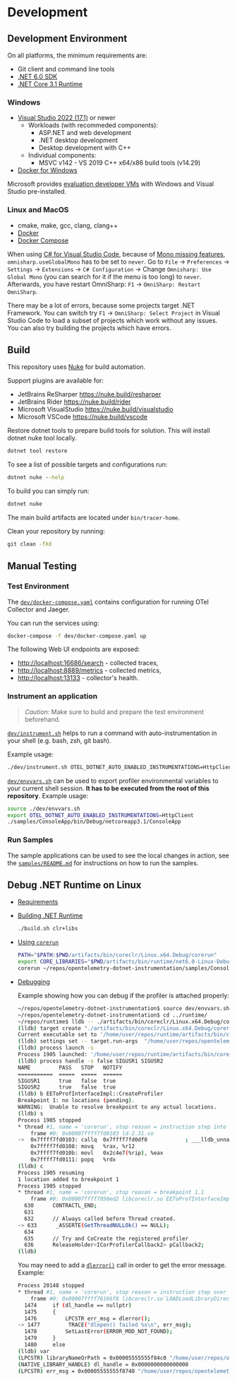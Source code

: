 # Development

## Development Environment

On all platforms, the minimum requirements are:

- Git client and command line tools
- [.NET 6.0 SDK](https://dotnet.microsoft.com/download/dotnet/6.0)
- [.NET Core 3.1 Runtime](https://dotnet.microsoft.com/download/dotnet-core/3.1)

### Windows

- [Visual Studio 2022 (17.1)](https://visualstudio.microsoft.com/downloads/) or newer
  - Workloads (with recommeded components):
    - ASP.NET and web development
    - .NET desktop development
    - Desktop development with C++
  - Individual components:
    - MSVC v142 - VS 2019 C++ x64/x86 build tools (v14.29)
- [Docker for Windows](https://docs.docker.com/docker-for-windows/)

Microsoft provides
[evaluation developer VMs](https://developer.microsoft.com/en-us/windows/downloads/virtual-machines)
with Windows and Visual Studio pre-installed.

### Linux and MacOS

- cmake, make, gcc, clang, clang++
- [Docker](https://docs.docker.com/engine/install/)
- [Docker Compose](https://docs.docker.com/compose/install/)

When using [C# for Visual Studio Code](https://marketplace.visualstudio.com/items?itemName=ms-dotnettools.csharp),
because of [Mono missing features](https://github.com/OmniSharp/omnisharp-vscode#note-about-using-net-6-sdks),
`omnisharp.useGlobalMono` has to be set to `never`.
Go to `File` -> `Preferences` -> `Settings` -> `Extensions` -> `C# Configuration` ->
Change `Omnisharp: Use Global Mono` (you can search for it if the menu is too long) to `never`.
Afterwards, you have restart OmniSharp: `F1` -> `OmniSharp: Restart OmniSharp`.

There may be a lot of errors, because some projects target .NET Framework.
You can switch try `F1` -> `OmniSharp: Select Project` in Visual Studio Code
to load a subset of projects which work without any issues.
You can also try building the projects which have errors.

## Build

This repository uses [Nuke](https://nuke.build/) for build automation.

Support plugins are available for:

- JetBrains ReSharper        https://nuke.build/resharper
- JetBrains Rider            https://nuke.build/rider
- Microsoft VisualStudio     https://nuke.build/visualstudio
- Microsoft VSCode           https://nuke.build/vscode

Restore dotnet tools to prepare build tools for solution. This will install dotnet nuke tool locally.

```cmd
dotnet tool restore
```

To see a list of possible targets and configurations run:

```cmd
dotnet nuke --help
```

To build you can simply run:

```cmd
dotnet nuke
```

The main build artifacts are located under `bin/tracer-home`.

Clean your repository by running:

```cmd
git clean -fXd
```

## Manual Testing

### Test Environment

The [`dev/docker-compose.yaml`](../dev/docker-compose.yaml) contains
configuration for running OTel Collector and Jaeger.

You can run the services using:

```sh
docker-compose -f dev/docker-compose.yaml up
```

The following Web UI endpoints are exposed:

- <http://localhost:16686/search> - collected traces,
- <http://localhost:8889/metrics> - collected metrics,
- <http://localhost:13133> - collector's health.

### Instrument an application

> *Caution:* Make sure to build and prepare the test environment beforehand.

[`dev/instrument.sh`](../dev/instrument.sh) helps to run a command
with auto-instrumentation in your shell (e.g. bash, zsh, git bash).

Example usage:

```sh
./dev/instrument.sh OTEL_DOTNET_AUTO_ENABLED_INSTRUMENTATIONS=HttpClient dotnet run -f netcoreapp3.1 --project ./samples/ConsoleApp/ConsoleApp.csproj
```

[`dev/envvars.sh`](../dev/envvars.sh) can be used to export profiler environmental variables to your current shell session.
**It has to be executed from the root of this repository**. Example usage:

```sh
source ./dev/envvars.sh
export OTEL_DOTNET_AUTO_ENABLED_INSTRUMENTATIONS=HttpClient
./samples/ConsoleApp/bin/Debug/netcoreapp3.1/ConsoleApp
```

### Run Samples

The sample applications can be used to see the local changes in action, see the
[`samples/README.md`](../samples/README.md) for instructions on how to run the samples.

## Debug .NET Runtime on Linux

- [Requirements](https://github.com/dotnet/runtime/blob/main/docs/workflow/requirements/linux-requirements.md)

- [Building .NET Runtime](https://github.com/dotnet/runtime/blob/main/docs/workflow/building/libraries/README.md)

  ```bash
  ./build.sh clr+libs
  ```

- [Using `corerun`](https://github.com/dotnet/runtime/blob/main/docs/workflow/testing/using-corerun.md)

  ```bash
  PATH="$PATH:$PWD/artifacts/bin/coreclr/Linux.x64.Debug/corerun"
  export CORE_LIBRARIES="$PWD/artifacts/bin/runtime/net6.0-Linux-Debug-x64"
  corerun ~/repos/opentelemetry-dotnet-instrumentation/samples/ConsoleApp/bin/Debug/net6.0/ConsoleApp.dll
  ```

- [Debugging](https://github.com/dotnet/runtime/blob/main/docs/workflow/debugging/coreclr/debugging.md)

  Example showing how you can debug if the profiler is attached properly:

  ```bash
  ~/repos/opentelemetry-dotnet-instrumentation$ source dev/envvars.sh 
  ~/repos/opentelemetry-dotnet-instrumentation$ cd ../runtime/
  ~/repos/runtime$ lldb -- ./artifacts/bin/coreclr/Linux.x64.Debug/corerun ~/repos/opentelemetry-dotnet-instrumentation/samples/ConsoleApp/bin/Debug/net6.0/ConsoleApp.dll
  (lldb) target create "./artifacts/bin/coreclr/Linux.x64.Debug/corerun"
  Current executable set to '/home/user/repos/runtime/artifacts/bin/coreclr/Linux.x64.Debug/corerun' (x86_64).
  (lldb) settings set -- target.run-args  "/home/user/repos/opentelemetry-dotnet-instrumentation/samples/ConsoleApp/bin/Debug/net6.0/ConsoleApp.dll"
  (lldb) process launch -s
  Process 1905 launched: '/home/user/repos/runtime/artifacts/bin/coreclr/Linux.x64.Debug/corerun' (x86_64)
  (lldb) process handle -s false SIGUSR1 SIGUSR2
  NAME         PASS   STOP   NOTIFY
  ===========  =====  =====  ======
  SIGUSR1      true   false  true 
  SIGUSR2      true   false  true 
  (lldb) b EEToProfInterfaceImpl::CreateProfiler
  Breakpoint 1: no locations (pending).
  WARNING:  Unable to resolve breakpoint to any actual locations.
  (lldb) s
  Process 1905 stopped
  * thread #1, name = 'corerun', stop reason = instruction step into
      frame #0: 0x00007ffff7fd0103 ld-2.31.so
  ->  0x7ffff7fd0103: callq  0x7ffff7fd0df0            ; ___lldb_unnamed_symbol18$$ld-2.31.so
      0x7ffff7fd0108: movq   %rax, %r12
      0x7ffff7fd010b: movl   0x2c4e7(%rip), %eax
      0x7ffff7fd0111: popq   %rdx
  (lldb) c
  Process 1905 resuming
  1 location added to breakpoint 1
  Process 1905 stopped
  * thread #1, name = 'corerun', stop reason = breakpoint 1.1
      frame #0: 0x00007ffff7050ed2 libcoreclr.so`EEToProfInterfaceImpl::CreateProfiler(this=0x00005555555f7690, pClsid=0x00007fffffffce88, wszClsid=u"{918728DD-259F-4A6A-AC2B-B85E1B658318}", wszProfileDLL=u"/home/user/repos/opentelemetry-dotnet-instrumentation/bin/tracer-home/OpenTelemetry.AutoInstrumentation.Native.so") at eetoprofinterfaceimpl.cpp:633:5
    630      CONTRACTL_END;
    631 
    632      // Always called before Thread created.
  -> 633      _ASSERTE(GetThreadNULLOk() == NULL);
    634 
    635      // Try and CoCreate the registered profiler
    636      ReleaseHolder<ICorProfilerCallback2> pCallback2;
  (lldb) 
  ```

  You may need to add a [`dlerror()`](https://linux.die.net/man/3/dlerror) call
  in order to get the error message. Example:

  ```bash
  Process 20148 stopped
  * thread #1, name = 'corerun', stop reason = instruction step over
      frame #0: 0x00007ffff76166f8 libcoreclr.so`LOADLoadLibraryDirect(libraryNameOrPath="/home/user/repos/opentelemetry-dotnet-instrumentation/bin/tracer-home/OpenTelemetry.AutoInstrumentation.Native.so") at module.cpp:1477:9
    1474     if (dl_handle == nullptr)
    1475     {
    1476         LPCSTR err_msg = dlerror();
  -> 1477         TRACE("dlopen() failed %s\n", err_msg);
    1478         SetLastError(ERROR_MOD_NOT_FOUND);
    1479     }
    1480     else
  (lldb) var
  (LPCSTR) libraryNameOrPath = 0x00005555555f84c0 "/home/user/repos/opentelemetry-dotnet-instrumentation/bin/tracer-home/OpenTelemetry.AutoInstrumentation.Native.so"
  (NATIVE_LIBRARY_HANDLE) dl_handle = 0x0000000000000000
  (LPCSTR) err_msg = 0x00005555555f8740 "/home/user/repos/opentelemetry-dotnet-instrumentation/bin/tracer-home/OpenTelemetry.AutoInstrumentation.Native.so: undefined symbol: _binary_Datadog_Trace_ClrProfiler_Managed_Loader_pdb_end"  
  ```
